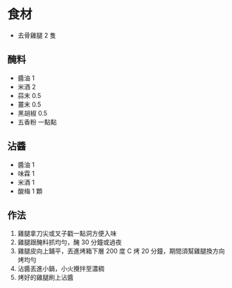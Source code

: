 # 食材

- 去骨雞腿 2 隻

## 醃料

- 醬油 1
- 米酒 2
- 蒜末 0.5
- 薑末 0.5
- 黑胡椒 0.5
- 五香粉 一點點

## 沾醬

- 醬油 1
- 味霖 1
- 米酒 1
- 酸梅 1 顆

## 作法

1. 雞腿拿刀尖或叉子戳一點洞方便入味
2. 雞腿跟醃料抓均勻，醃 30 分鐘或過夜
3. 雞腿皮向上鋪平，丟進烤箱下層 200 度 C 烤 20 分鐘，期間須幫雞腿換方向烤均勻
4. 沾醬丟進小鍋，小火攪拌至濃稠
5. 烤好的雞腿刷上沾醬
